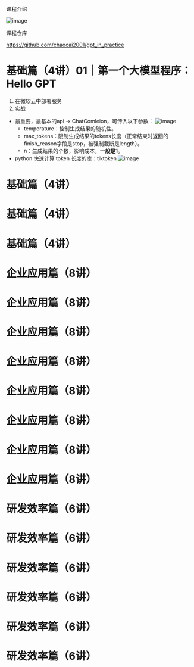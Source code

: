 课程介绍

![image](https://github.com/user-attachments/assets/b42a7eca-367b-46bc-91a8-9b506b44cd95)

课程仓库

https://github.com/chaocai2001/gpt_in_practice

# 基础篇（4讲）01｜第一个大模型程序：Hello GPT
1. 在微软云中部署服务
2. 实战
- 最重要，最基本的api -> ChatComleion，可传入以下参数：
  ![image](https://github.com/user-attachments/assets/72313688-7024-42d3-83ff-968d88d34712)
  - temperature：控制生成结果的随机性。
  - max_tokens：限制生成结果的tokens长度（正常结束时返回的finish_reason字段是stop，被强制截断是length）。
  - n：生成结果的个数，影响成本，**一般是1**。
- python 快速计算 token 长度的库：tiktoken
  ![image](https://github.com/user-attachments/assets/6ecf64ff-039d-4920-b23a-71d55842a337)

# 基础篇（4讲）
# 基础篇（4讲）
# 基础篇（4讲）

# 企业应用篇（8讲）
# 企业应用篇（8讲）
# 企业应用篇（8讲）
# 企业应用篇（8讲）
# 企业应用篇（8讲）
# 企业应用篇（8讲）
# 企业应用篇（8讲）
# 企业应用篇（8讲）

# 研发效率篇（6讲）
# 研发效率篇（6讲）
# 研发效率篇（6讲）
# 研发效率篇（6讲）
# 研发效率篇（6讲）
# 研发效率篇（6讲）
